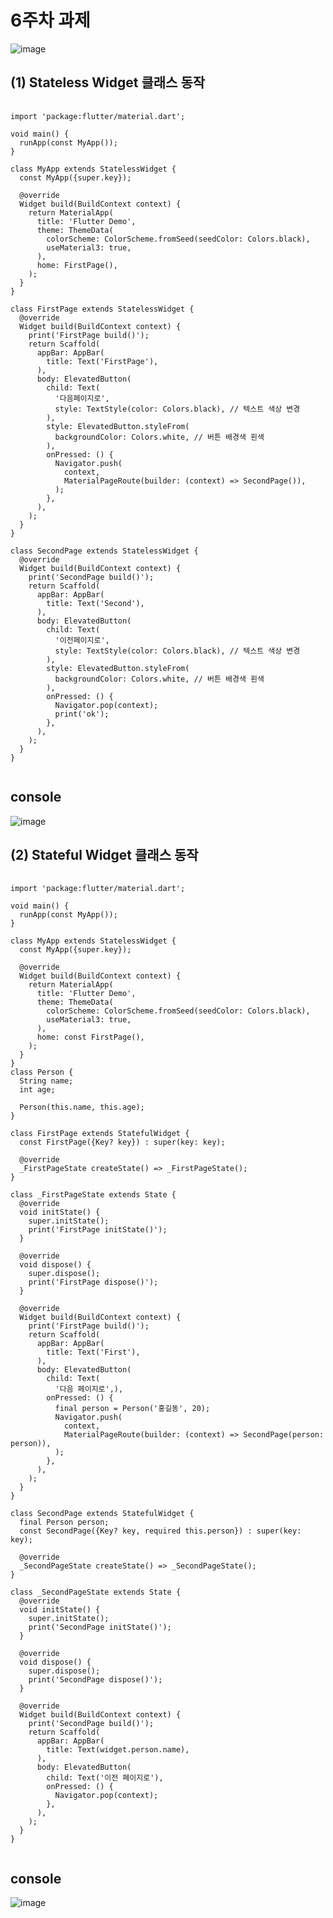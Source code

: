 # 6주차 과제
![image](https://github.com/user-attachments/assets/1dc63eb6-5bfa-49f6-b990-c3e8085299ce)

## (1) Stateless Widget 클래스 동작
<pre>
  <code>
import 'package:flutter/material.dart';

void main() {
  runApp(const MyApp());
}

class MyApp extends StatelessWidget {
  const MyApp({super.key});

  @override
  Widget build(BuildContext context) {
    return MaterialApp(
      title: 'Flutter Demo',
      theme: ThemeData(
        colorScheme: ColorScheme.fromSeed(seedColor: Colors.black),
        useMaterial3: true,
      ),
      home: FirstPage(),
    );
  }
}

class FirstPage extends StatelessWidget {
  @override
  Widget build(BuildContext context) {
    print('FirstPage build()');
    return Scaffold(
      appBar: AppBar(
        title: Text('FirstPage'),
      ),
      body: ElevatedButton(
        child: Text(
          '다음페이지로',
          style: TextStyle(color: Colors.black), // 텍스트 색상 변경
        ),
        style: ElevatedButton.styleFrom(
          backgroundColor: Colors.white, // 버튼 배경색 흰색
        ),
        onPressed: () {
          Navigator.push(
            context,
            MaterialPageRoute(builder: (context) => SecondPage()),
          );
        },
      ),
    );
  }
}

class SecondPage extends StatelessWidget {
  @override
  Widget build(BuildContext context) {
    print('SecondPage build()');
    return Scaffold(
      appBar: AppBar(
        title: Text('Second'),
      ),
      body: ElevatedButton(
        child: Text(
          '이전페이지로',
          style: TextStyle(color: Colors.black), // 텍스트 색상 변경
        ),
        style: ElevatedButton.styleFrom(
          backgroundColor: Colors.white, // 버튼 배경색 흰색
        ),
        onPressed: () {
          Navigator.pop(context);
          print('ok');
        },
      ),
    );
  }
}
  </code>
</pre>

## console
![image](https://github.com/user-attachments/assets/eeb08e9d-0e01-4772-86c1-0518c1f8bfc3)

## (2) Stateful Widget 클래스 동작
<pre>
  <code>
import 'package:flutter/material.dart';

void main() {
  runApp(const MyApp());
}

class MyApp extends StatelessWidget {
  const MyApp({super.key});

  @override
  Widget build(BuildContext context) {
    return MaterialApp(
      title: 'Flutter Demo',
      theme: ThemeData(
        colorScheme: ColorScheme.fromSeed(seedColor: Colors.black),
        useMaterial3: true,
      ),
      home: const FirstPage(),
    );
  }
}
class Person {
  String name;
  int age;

  Person(this.name, this.age);
}

class FirstPage extends StatefulWidget {
  const FirstPage({Key? key}) : super(key: key);

  @override
  _FirstPageState createState() => _FirstPageState();
}

class _FirstPageState extends State<FirstPage> {
  @override
  void initState() {
    super.initState();
    print('FirstPage initState()');
  }

  @override
  void dispose() {
    super.dispose();
    print('FirstPage dispose()');
  }

  @override
  Widget build(BuildContext context) {
    print('FirstPage build()');
    return Scaffold(
      appBar: AppBar(
        title: Text('First'),
      ),
      body: ElevatedButton(
        child: Text(
          '다음 페이지로',),
        onPressed: () {
          final person = Person('홍길동', 20);
          Navigator.push(
            context,
            MaterialPageRoute(builder: (context) => SecondPage(person: person)),
          );
        },
      ),
    );
  }
}

class SecondPage extends StatefulWidget {
  final Person person;
  const SecondPage({Key? key, required this.person}) : super(key: key);

  @override
  _SecondPageState createState() => _SecondPageState();
}

class _SecondPageState extends State<SecondPage> {
  @override
  void initState() {
    super.initState();
    print('SecondPage initState()');
  }

  @override
  void dispose() {
    super.dispose();
    print('SecondPage dispose()');
  }

  @override
  Widget build(BuildContext context) {
    print('SecondPage build()');
    return Scaffold(
      appBar: AppBar(
        title: Text(widget.person.name),
      ),
      body: ElevatedButton(
        child: Text('이전 페이지로'),
        onPressed: () {
          Navigator.pop(context);
        },
      ),
    );
  }
}
  </code>
</pre>

## console
![image](https://github.com/user-attachments/assets/fd4b2d60-39d4-4c7d-a6a2-a15c18c53e6b)

